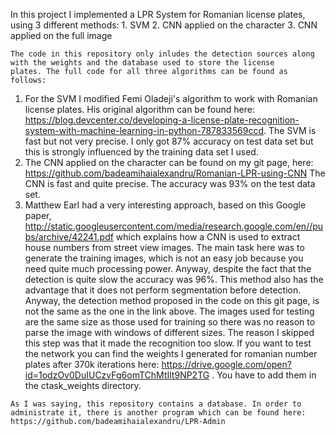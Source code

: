   In this project I implemented a LPR System for Romanian license plates, using 3 different methods:
      1. SVM 
      2. CNN applied on the character 
      3. CNN applied on the full image 
    
    The code in this repository only inludes the detection sources along with the weights and the database used to store the license
    plates. The full code for all three algorithms can be found as follows: 
    
  1. For the SVM I modified Femi Oladeji's algorithm to work with Romanian license plates. His original algorithm can be found here: 
    https://blog.devcenter.co/developing-a-license-plate-recognition-system-with-machine-learning-in-python-787833569ccd. 
     The SVM is fast but not very precise. I only got 87% accuracy on test data set but this is strongly influenced by the training data 
     set I used. 
  2. The CNN applied on the character can be found on my git page, here: 
    https://github.com/badeamihaialexandru/Romanian-LPR-using-CNN
     The CNN is fast and quite precise. The accuracy was 93% on the test data set.
  3. Matthew Earl had a very interesting approach, based on this Google paper, http://static.googleusercontent.com/media/research.google.com/en//pubs/archive/42241.pdf 
  which explains how a CNN is used to extract house numbers from street view images. The main task here was to generate the training images, which 
	is not an easy job because you need quite much processing power. Anyway, despite the fact that the detection is quite slow the accuracy was 
	96%. This method also has the advantage that it does not perform segmentation before detection. Anyway, the detection method proposed in the 
	code on this git page, is not the same as the one in the link above. The images used for testing are the same size as those used for training 
	so there was no reason to parse the image with windows of different sizes. The reason I skipped this step was that it made the recognition too 
	slow. If you want to test the network you can find the weights I generated for romanian number plates after 370k iterations here: https://drive.google.com/open?id=1odzOv0DuIUCzvFg6omTChMtIlt9NP2TG
.	You have to add them in the ctask_weights directory. 
	
	As I was saying, this repository contains a database. In order to administrate it, there is another program which can be found here: https://github.com/badeamihaialexandru/LPR-Admin
	
